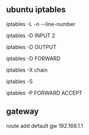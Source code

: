 ## ubuntu iptables
iptables -L -n --line-number

iptables -D INPUT 2

iptables -D OUTPUT

iptables -D FORWARD

iptables -X chain

iptables -S

iptables -P FORWARD ACCEPT

## gateway
route add default gw 192.168.1.1